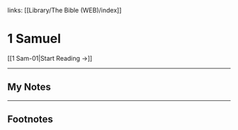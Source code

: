 links: [[Library/The Bible (WEB)/index]]
# 1 Samuel

[[1 Sam-01|Start Reading →]]

---
## My Notes

---
## Footnotes
